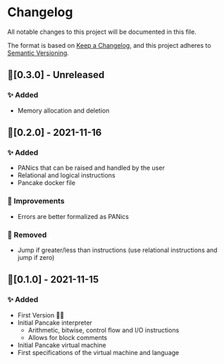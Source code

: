 # Changelog
All notable changes to this project will be documented in this file.

The format is based on [Keep a Changelog](https://keepachangelog.com/en/1.0.0/),
and this project adheres to [Semantic Versioning](https://semver.org/spec/v2.0.0.html).

## 🔖[0.3.0] - Unreleased
### ✨ Added
- Memory allocation and deletion

## 🔖[0.2.0] - 2021-11-16
### ✨ Added
- PANics that can be raised and handled by the user
- Relational and logical instructions
- Pancake docker file

### 🙌 Improvements
- Errors are better formalized as PANics

### 👋 Removed
- Jump if greater/less than instructions (use relational instructions and jump if zero)

## 🔖[0.1.0] - 2021-11-15
### ✨ Added
- First Version 🎂🎉
- Initial Pancake interpreter
    - Arithmetic, bitwise, control flow and I/O instructions
    - Allows for block comments
- Initial Pancake virtual machine
- First specifications of the virtual machine and language